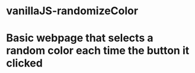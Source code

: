 # vanillaJS-randomizeColor

# Basic webpage that selects a random color each time the button it clicked